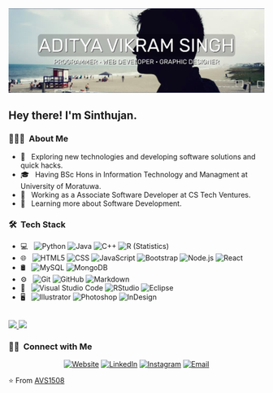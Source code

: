 <img src="https://raw.githubusercontent.com/AVS1508/AVS1508/master/assets/Aditya%20Vikram%20Singh%20Banner.png">

<h2> Hey there! I'm Sinthujan.</h2>

<h3> 👨🏻‍💻 &nbsp;About Me </h3>

- 🤔 &nbsp; Exploring new technologies and developing software solutions and quick hacks.
- 🎓 &nbsp; Having BSc Hons in Information Technology and Managment at University of Moratuwa.
- 💼 &nbsp; Working as a Associate Software Developer  at CS Tech Ventures.
- 🌱 &nbsp; Learning more about Software Development.


<h3> 🛠 &nbsp;Tech Stack</h3>

- 💻 &nbsp;
  ![Python](https://img.shields.io/badge/-Python-333333?style=flat&logo=python)
  ![Java](https://img.shields.io/badge/-Java-333333?style=flat&logo=Java&logoColor=007396)
  ![C++](https://img.shields.io/badge/-C++-333333?style=flat&logo=C%2B%2B&logoColor=00599C)
  ![R (Statistics)](https://img.shields.io/badge/-R-333333?style=flat&logo=R&logoColor=276DC3)
- 🌐 &nbsp;
  ![HTML5](https://img.shields.io/badge/-HTML5-333333?style=flat&logo=HTML5)
  ![CSS](https://img.shields.io/badge/-CSS-333333?style=flat&logo=CSS3&logoColor=1572B6)
  ![JavaScript](https://img.shields.io/badge/-JavaScript-333333?style=flat&logo=javascript)
  ![Bootstrap](https://img.shields.io/badge/-Bootstrap-333333?style=flat&logo=bootstrap&logoColor=563D7C)
  ![Node.js](https://img.shields.io/badge/-Node.js-333333?style=flat&logo=node.js)
  ![React](https://img.shields.io/badge/-React-333333?style=flat&logo=react)
- 🛢 &nbsp;
  ![MySQL](https://img.shields.io/badge/-MySQL-333333?style=flat&logo=mysql)
  ![MongoDB](https://img.shields.io/badge/-MongoDB-333333?style=flat&logo=mongodb)
- ⚙️ &nbsp;
  ![Git](https://img.shields.io/badge/-Git-333333?style=flat&logo=git)
  ![GitHub](https://img.shields.io/badge/-GitHub-333333?style=flat&logo=github)
  ![Markdown](https://img.shields.io/badge/-Markdown-333333?style=flat&logo=markdown)
- 🔧 &nbsp;
  ![Visual Studio Code](https://img.shields.io/badge/-Visual%20Studio%20Code-333333?style=flat&logo=visual-studio-code&logoColor=007ACC)
  ![RStudio](https://img.shields.io/badge/-RStudio-333333?style=flat&logo=rstudio)
  ![Eclipse](https://img.shields.io/badge/-Eclipse-333333?style=flat&logo=eclipse-ide&logoColor=2C2255)
- 🖥 &nbsp;
  ![Illustrator](https://img.shields.io/badge/-Illustrator-333333?style=flat&logo=adobe-illustrator)
  ![Photoshop](https://img.shields.io/badge/-Photoshop-333333?style=flat&logo=adobe-photoshop)
  ![InDesign](https://img.shields.io/badge/-InDesign-333333?style=flat&logo=adobe-indesign)

<br/>

<a href="https://github.com/SinthujanSintha">
  <img height="180em" src="https://github-readme-stats.vercel.app/api?username=SinthujanSintha&theme=buefy&show_icons=true" />
  <img height="180em" src="https://github-readme-stats.vercel.app/api/top-langs/?username=SinthujanSintha&theme=buefy&layout=compact" />
</a>

<br/>

<h3> 🤝🏻 &nbsp;Connect with Me </h3>

<p align="center">
<a href="https://www.adityavsingh.com/"><img alt="Website" src="https://img.shields.io/badge/Website-www.adityavsingh.com-blue?style=flat-square&logo=google-chrome"></a>
<a href="https://www.linkedin.com/in/AVS1508/"><img alt="LinkedIn" src="https://img.shields.io/badge/LinkedIn-Aditya%20Vikram%20Singh-blue?style=flat-square&logo=linkedin"></a>
<a href="https://www.instagram.com/adityavs_/"><img alt="Instagram" src="https://img.shields.io/badge/Instagram-adityavs__-blue?style=flat-square&logo=instagram"></a>
<a href="mailto:avsingh@umass.edu"><img alt="Email" src="https://img.shields.io/badge/Email-avsingh@umass.edu-blue?style=flat-square&logo=gmail"></a>
</p>

⭐️ From [AVS1508](https://github.com/AVS1508)
